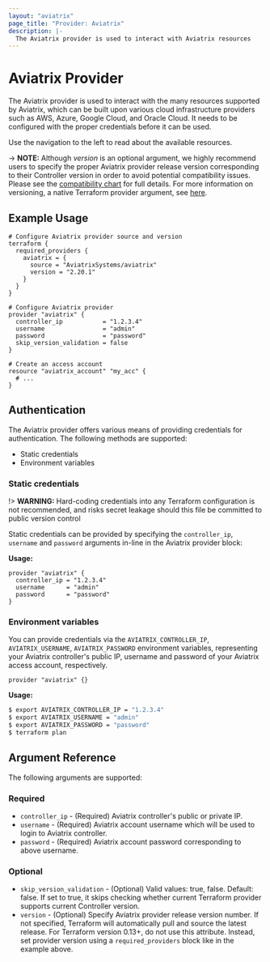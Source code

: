 ```yaml
---
layout: "aviatrix"
page_title: "Provider: Aviatrix"
description: |-
  The Aviatrix provider is used to interact with Aviatrix resources
---
```


# Aviatrix Provider

The Aviatrix provider is used to interact with the many resources supported by Aviatrix, which can be built upon various cloud infrastructure providers such as AWS, Azure, Google Cloud, and Oracle Cloud. It needs to be configured with the proper credentials before it can be used.

Use the navigation to the left to read about the available resources.

-> **NOTE:** Although *version* is an optional argument, we highly recommend users to specify the proper Aviatrix provider release version corresponding to their Controller version in order to avoid potential compatibility issues. Please see the [compatibility chart](https://www.terraform.io/docs/providers/aviatrix/guides/release-compatibility.html) for full details. For more information on versioning, a native Terraform provider argument, see [here](https://www.terraform.io/docs/configuration/providers.html#version-provider-versions).


## Example Usage

```hcl
# Configure Aviatrix provider source and version
terraform {
  required_providers {
    aviatrix = {
      source = "AviatrixSystems/aviatrix"
      version = "2.20.1"
    }
  }
}

# Configure Aviatrix provider
provider "aviatrix" {
  controller_ip           = "1.2.3.4"
  username                = "admin"
  password                = "password"
  skip_version_validation = false
}

# Create an access account
resource "aviatrix_account" "my_acc" {
  # ...
}
```

## Authentication

The Aviatrix provider offers various means of providing credentials for authentication. The following methods are supported:

* Static credentials
* Environment variables

### Static credentials
!> **WARNING:** Hard-coding credentials into any Terraform configuration is not recommended, and risks secret leakage should this file be committed to public version control

Static credentials can be provided by specifying the `controller_ip`, `username` and `password` arguments in-line in the Aviatrix provider block:

**Usage:**

```hcl
provider "aviatrix" {
  controller_ip = "1.2.3.4"
  username      = "admin"
  password      = "password"
}
```

### Environment variables
You can provide credentials via the `AVIATRIX_CONTROLLER_IP`, `AVIATRIX_USERNAME`, `AVIATRIX_PASSWORD` environment variables, representing your Aviatrix controller's public IP, username and password of your Aviatrix access account, respectively.

```hcl
provider "aviatrix" {}
```

**Usage:**

```sh
$ export AVIATRIX_CONTROLLER_IP = "1.2.3.4"
$ export AVIATRIX_USERNAME = "admin"
$ export AVIATRIX_PASSWORD = "password"
$ terraform plan
```

## Argument Reference

The following arguments are supported:

### Required
* `controller_ip` - (Required) Aviatrix controller's public or private IP.
* `username` - (Required) Aviatrix account username which will be used to login to Aviatrix controller.
* `password` - (Required) Aviatrix account password corresponding to above username.

### Optional
* `skip_version_validation` - (Optional) Valid values: true, false. Default: false. If set to true, it skips checking whether current Terraform provider supports current Controller version.
* `version` - (Optional) Specify Aviatrix provider release version number. If not specified, Terraform will automatically pull and source the latest release. For Terraform version 0.13+, do not use this attribute. Instead, set provider version using a `required_providers` block like in the example above.
